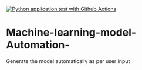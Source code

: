 [![Python application test with Github Actions](https://github.com/Singhsansar/Machine-learning-model-Automation-/actions/workflows/main.yml/badge.svg?branch=main)](https://github.com/Singhsansar/Machine-learning-model-Automation-/actions/workflows/main.yml)

# Machine-learning-model-Automation-
Generate the model automatically as per user input
